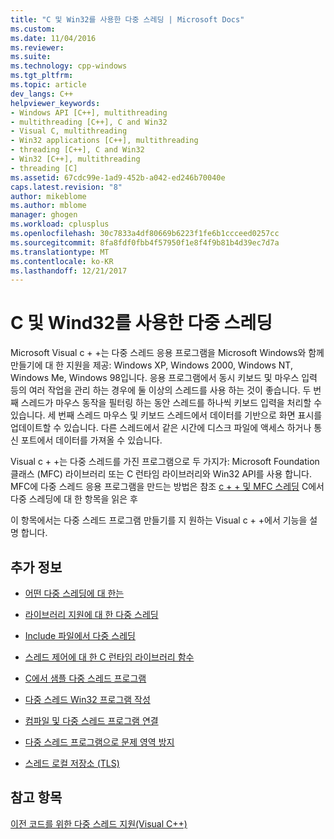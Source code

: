 ```yaml
---
title: "C 및 Win32를 사용한 다중 스레딩 | Microsoft Docs"
ms.custom: 
ms.date: 11/04/2016
ms.reviewer: 
ms.suite: 
ms.technology: cpp-windows
ms.tgt_pltfrm: 
ms.topic: article
dev_langs: C++
helpviewer_keywords:
- Windows API [C++], multithreading
- multithreading [C++], C and Win32
- Visual C, multithreading
- Win32 applications [C++], multithreading
- threading [C++], C and Win32
- Win32 [C++], multithreading
- threading [C]
ms.assetid: 67cdc99e-1ad9-452b-a042-ed246b70040e
caps.latest.revision: "8"
author: mikeblome
ms.author: mblome
manager: ghogen
ms.workload: cplusplus
ms.openlocfilehash: 30c7833a4df80669b6223f1fe6b1ccceed0257cc
ms.sourcegitcommit: 8fa8fdf0fbb4f57950f1e8f4f9b81b4d39ec7d7a
ms.translationtype: MT
ms.contentlocale: ko-KR
ms.lasthandoff: 12/21/2017
---
```

# <a name="multithreading-with-c-and-win32"></a>C 및 Wind32를 사용한 다중 스레딩
Microsoft Visual c + +는 다중 스레드 응용 프로그램을 Microsoft Windows와 함께 만들기에 대 한 지원을 제공: Windows XP, Windows 2000, Windows NT, Windows Me, Windows 98입니다. 응용 프로그램에서 동시 키보드 및 마우스 입력 등의 여러 작업을 관리 하는 경우에 둘 이상의 스레드를 사용 하는 것이 좋습니다. 두 번째 스레드가 마우스 동작을 필터링 하는 동안 스레드를 하나씩 키보드 입력을 처리할 수 있습니다. 세 번째 스레드 마우스 및 키보드 스레드에서 데이터를 기반으로 화면 표시를 업데이트할 수 있습니다. 다른 스레드에서 같은 시간에 디스크 파일에 액세스 하거나 통신 포트에서 데이터를 가져올 수 있습니다.  
  
 Visual c + +는 다중 스레드를 가진 프로그램으로 두 가지가: Microsoft Foundation 클래스 (MFC) 라이브러리 또는 C 런타임 라이브러리와 Win32 API를 사용 합니다. MFC에 다중 스레드 응용 프로그램을 만드는 방법은 참조 [c + + 및 MFC 스레딩](../parallel/multithreading-with-cpp-and-mfc.md) C에서 다중 스레딩에 대 한 항목을 읽은 후  
  
 이 항목에서는 다중 스레드 프로그램 만들기를 지 원하는 Visual c + +에서 기능을 설명 합니다.  
  
## <a name="what-do-you-want-to-know-more-about"></a>추가 정보  
  
-   [어떤 다중 스레딩에 대 한는](../parallel/multithread-programs.md)  
  
-   [라이브러리 지원에 대 한 다중 스레딩](../parallel/library-support-for-multithreading.md)  
  
-   [Include 파일에서 다중 스레딩](../parallel/include-files-for-multithreading.md)  
  
-   [스레드 제어에 대 한 C 런타임 라이브러리 함수](../parallel/c-run-time-library-functions-for-thread-control.md)  
  
-   [C에서 샘플 다중 스레드 프로그램](../parallel/sample-multithread-c-program.md)  
  
-   [다중 스레드 Win32 프로그램 작성](../parallel/writing-a-multithreaded-win32-program.md)  
  
-   [컴파일 및 다중 스레드 프로그램 연결](../parallel/compiling-and-linking-multithread-programs.md)  
  
-   [다중 스레드 프로그램으로 문제 영역 방지](../parallel/avoiding-problem-areas-with-multithread-programs.md)  
  
-   [스레드 로컬 저장소 (TLS)](../parallel/thread-local-storage-tls.md)  
  
## <a name="see-also"></a>참고 항목  
 [이전 코드를 위한 다중 스레드 지원(Visual C++)](../parallel/multithreading-support-for-older-code-visual-cpp.md)